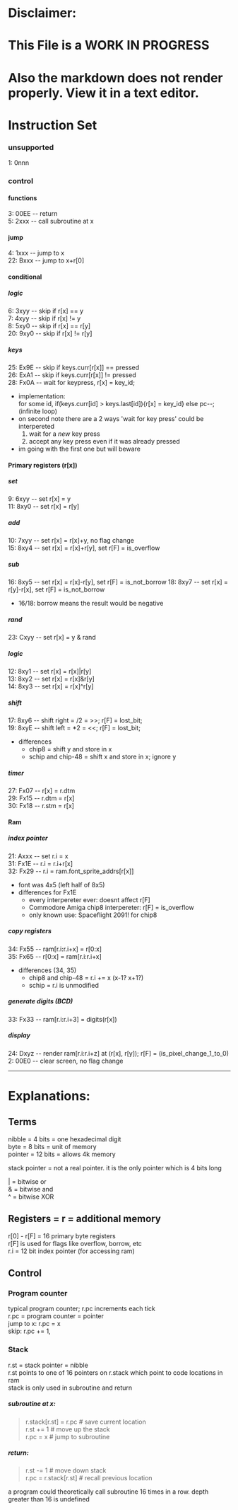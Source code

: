 # Disclaimer:
# This File is a WORK IN PROGRESS
# Also the markdown does not render properly. View it in a text editor.

# Instruction Set

### unsupported
 1: 0nnn  
### control
#### functions
 3: 00EE -- return  
 5: 2xxx -- call subroutine at x  

#### jump
 4: 1xxx -- jump to x  
22: Bxxx -- jump to x+r[0]  

#### conditional
##### logic
 6: 3xyy -- skip if r[x] == y  
 7: 4xyy -- skip if r[x] != y  
 8: 5xy0 -- skip if r[x] == r[y]  
20: 9xy0 -- skip if r[x] != r[y]  
##### keys
25: Ex9E -- skip if keys.curr[r[x]] == pressed  
26: ExA1 -- skip if keys.curr[r[x]] != pressed  
28: Fx0A -- wait for keypress, r[x] = key_id;  
 * implementation:  
  for some id, if(keys.curr[id] > keys.last[id]){r[x] = key_id} else pc--; (infinite loop)
 * on second note there are a 2 ways 'wait for key press' could be interpereted
    1) wait for a _new_ key press
    2) accept any key press even if it was already pressed
 * im going with the first one but will beware

#### Primary registers (r[x])
##### set
 9: 6xyy -- set r[x] = y  
11: 8xy0 -- set r[x] = r[y]  

##### add
10: 7xyy -- set r[x] = r[x]+y, no flag change  
15: 8xy4 -- set r[x] = r[x]+r[y], set r[F] = is_overflow  

##### sub
16: 8xy5 -- set r[x] = r[x]-r[y], set r[F] = is_not_borrow
18: 8xy7 -- set r[x] = r[y]-r[x], set r[F] = is_not_borrow
 * 16/18: borrow means the result would be negative

##### rand
23: Cxyy -- set r[x] = y & rand  

##### logic
12: 8xy1 -- set r[x] = r[x]|r[y]  
13: 8xy2 -- set r[x] = r[x]&r[y]  
14: 8xy3 -- set r[x] = r[x]^r[y]  

##### shift
17: 8xy6 -- shift right = /2 = >>;  r[F] = lost_bit;  
19: 8xyE -- shift left = *2 = <<;  r[F] = lost_bit;  
 * differences
    * chip8 = shift y and store in x
    * schip and chip-48 = shift x and store in x; ignore y
##### timer
27: Fx07 -- r[x] = r.dtm  
29: Fx15 -- r.dtm = r[x]  
30: Fx18 -- r.stm = r[x]  


#### Ram
##### index pointer
21: Axxx -- set r.i = x  
31: Fx1E -- r.i = r.i+r[x]  
32: Fx29 -- r.i = ram.font_sprite_addrs[r[x]]  
 * font was 4x5 (left half of 8x5)
 * differences for Fx1E  
    * every interpereter ever: doesnt affect r[F]
    * Commodore Amiga chip8 interpereter: r[F] = is_overflow
    * only known use: Spaceflight 2091! for chip8

##### copy registers
34: Fx55 -- ram[r.i:r.i+x] = r[0:x]  
35: Fx65 -- r[0:x] = ram[r.i:r.i+x]  
 * differences (34, 35)
    * chip8 and chip-48 = r.i += x (x-1? x+1?)
    * schip = r.i is unmodified

##### generate digits (BCD)
33: Fx33 -- ram[r.i:r.i+3] = digits(r[x])  

##### display
24: Dxyz -- render ram[r.i:r.i+z] at (r[x], r[y]); r[F] = (is_pixel_change_1_to_0)  
 2: 00E0 -- clear screen, no flag change  



----------------------------------------------------------------------
# Explanations:
## Terms
nibble = 4 bits = one hexadecimal digit  
byte = 8 bits = unit of memory  
pointer = 12 bits = allows 4k memory  

stack pointer = not a real pointer. it is the only pointer which is 4 bits long

| = bitwise or  
& = bitwise and  
^ = bitwise XOR  

## Registers = r = additional memory
r[0] - r[F] = 16 primary byte registers  
r[F] is used for flags like overflow, borrow, etc  
r.i = 12 bit index pointer (for accessing ram)  

## Control
### Program counter
typical program counter; r.pc increments each tick  
r.pc = program counter = pointer  
jump to x: r.pc = x  
skip: r.pc += 1,  

### Stack
r.st = stack pointer = nibble  
r.st points to one of 16 pointers on r.stack which point to code locations in ram  
stack is only used in subroutine and return  

##### subroutine at x:
>r.stack[r.st] = r.pc # save current location  
r.st += 1 # move up the stack  
r.pc = x # jump to subroutine  

##### return:
>r.st -= 1 # move down stack  
r.pc = r.stack[r.st] # recall previous location  

a program could theoretically call subroutine 16 times in a row. depth greater than 16 is undefined  
